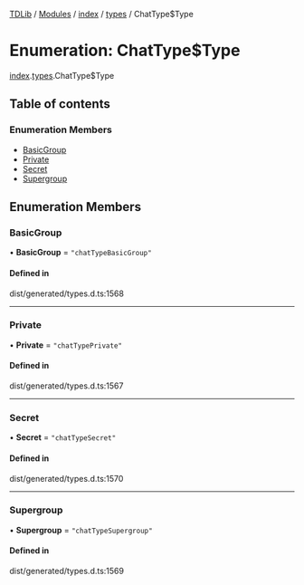 [TDLib](../README.md) / [Modules](../modules.md) / [index](../modules/index.md) / [types](../modules/index.types.md) / ChatType$Type

# Enumeration: ChatType$Type

[index](../modules/index.md).[types](../modules/index.types.md).ChatType$Type

## Table of contents

### Enumeration Members

- [BasicGroup](index.types.ChatType_Type.md#basicgroup)
- [Private](index.types.ChatType_Type.md#private)
- [Secret](index.types.ChatType_Type.md#secret)
- [Supergroup](index.types.ChatType_Type.md#supergroup)

## Enumeration Members

### BasicGroup

• **BasicGroup** = ``"chatTypeBasicGroup"``

#### Defined in

dist/generated/types.d.ts:1568

___

### Private

• **Private** = ``"chatTypePrivate"``

#### Defined in

dist/generated/types.d.ts:1567

___

### Secret

• **Secret** = ``"chatTypeSecret"``

#### Defined in

dist/generated/types.d.ts:1570

___

### Supergroup

• **Supergroup** = ``"chatTypeSupergroup"``

#### Defined in

dist/generated/types.d.ts:1569

